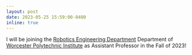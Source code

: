 ```yaml
---
layout: post
date: 2023-05-25 15:59:00-0400
inline: true
---
```

I will be joining the [Robotics Engineering Department](https://www.wpi.edu/academics/departments/robotics-engineering) Department of [Worcester Polytechnic Institute](https://www.wpi.edu/) as Assistant Professor in the Fall of 2023!

